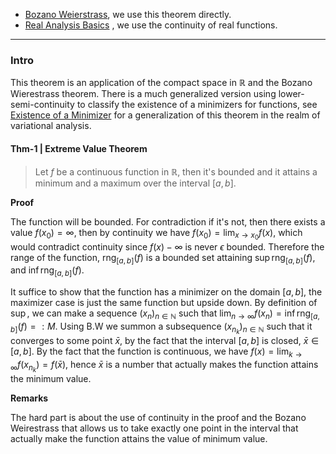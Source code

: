 - [Bozano Weierstrass](Bozano%20Weierstrass.md), we use this theorem directly. 
- [Real Analysis Basics](Real%20Analysis%20Basics.md) , we use the continuity of real functions. 

---
### **Intro**

This theorem is an application of the compact space in $\mathbb R$ and the Bozano Wierestrass theorem. There is a much generalized version using lower-semi-continuity to classify the existence of a minimizers for functions, see [Existence of a Minimizer](../../AMATH%20516%20Numerical%20Optimizations/Background/Existence%20of%20a%20Minimizer.md) for a generalization of this theorem in the realm of variational analysis. 

#### **Thm-1 | Extreme Value Theorem**

> Let $f$ be a continuous function in $\mathbb R$, then it's bounded and it attains a minimum and a maximum over the interval $[a, b]$. 

**Proof**

The function will be bounded. For contradiction if it's not, then there exists a value $f(x_0) = \infty$, then by continuity we have $f(x_0) = \lim_{x\rightarrow x_0}f(x)$, which would contradict continuity since $f(x) - \infty$ is never $\epsilon$ bounded. Therefore the range of the function, $\text{rng}_{[a, b]}(f)$ is a bounded set attaining $\sup\text{rng}_{[a, b]}(f)$, and $\inf\text{rng}_{[a, b]}(f)$. 

It suffice to show that the function has a minimizer on the domain $[a, b]$, the maximizer case is just the same function but upside down. By definition of $\sup$, we can make a sequence $(x_n)_{n\in \mathbb N}$ such that $\lim_{n\rightarrow \infty}f(x_n) = \inf \text{rng}_{[a, b]}(f) =: M$. Using B.W we summon a subsequence $(x_{n_k})_{n\in \mathbb N}$ such that it converges to some point $\bar x$, by the fact that the interval $[a, b]$ is closed, $\bar x \in [a, b]$. By the fact that the function is continuous, we have $f(x) = \lim_{k\rightarrow \infty}f(x_{n_k}) = f(\bar x)$, hence $\bar x$ is a number that actually makes the function attains the minimum value. 

**Remarks**

The hard part is about the use of continuity in the proof and the Bozano Weirestrass that allows us to take exactly one point in the interval that actually make the function attains the value of minimum value. 
